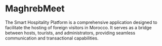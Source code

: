# MaghrebMeet
The Smart Hospitality Platform is a comprehensive application designed to facilitate the hosting of foreign visitors in Morocco. It serves as a bridge between hosts, tourists, and administrators, providing seamless communication and transactional capabilities.
